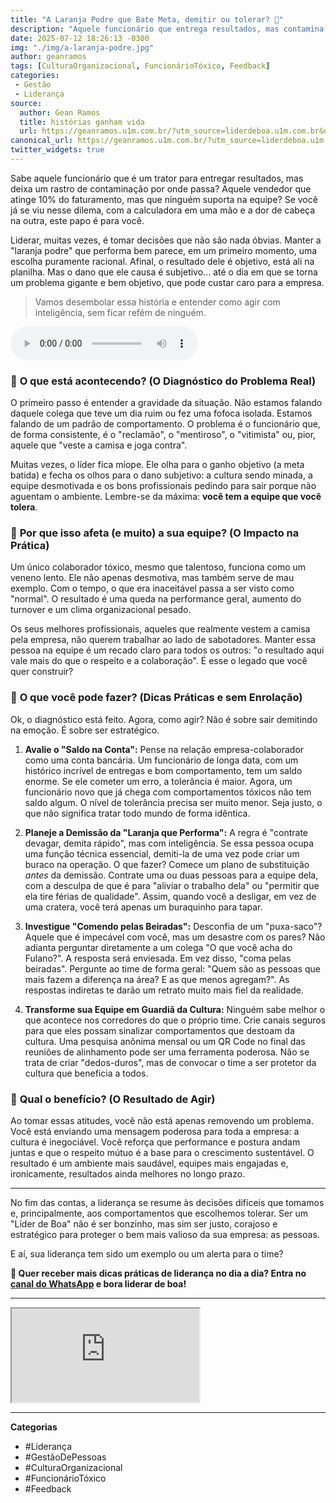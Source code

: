 ```yaml
---
title: "A Laranja Podre que Bate Meta, demitir ou tolerar? 🍊"
description: "Aquele funcionário que entrega resultados, mas contamina a equipe, é seu maior desafio? Saiba como lidar com a laranja podre que bate meta de forma estratégica e sem colocar a empresa em risco."
date: 2025-07-12 18:26:13 -0300
img: "./img/a-laranja-podre.jpg"
author: geanramos
tags: [CulturaOrganizacional, FuncionárioTóxico, Feedback]
categories:
 - Gestão
 - Liderança
source:
  author: Gean Ramos
  title: histórias ganham vida
  url: https://geanramos.u1m.com.br/?utm_source=liderdeboa.u1m.com.br&utm_medium=referral&utm_campaign=redirect
canonical_url: https://geanramos.u1m.com.br/?utm_source=liderdeboa.u1m.com.br&utm_medium=referral&utm_campaign=redirect
twitter_widgets: true
---
```


Sabe aquele funcionário que é um trator para entregar resultados, mas deixa um rastro de contaminação por onde passa? Aquele vendedor que atinge 10% do faturamento, mas que ninguém suporta na equipe? Se você já se viu nesse dilema, com a calculadora em uma mão e a dor de cabeça na outra, este papo é para você.

Liderar, muitas vezes, é tomar decisões que não são nada óbvias. Manter a "laranja podre" que performa bem parece, em um primeiro momento, uma escolha puramente racional. Afinal, o resultado dele é objetivo, está ali na planilha. Mas o dano que ele causa é subjetivo... até o dia em que se torna um problema gigante e bem objetivo, que pode custar caro para a empresa.

> Vamos desembolar essa história e entender como agir com inteligência, sem ficar refém de ninguém.

<audio id="player-audio" controls="">
<source src="./audio/a-laranja-podre.mp3" type="audio/mpeg" />
</audio>

### 🛑 **O que está acontecendo? (O Diagnóstico do Problema Real)**

O primeiro passo é entender a gravidade da situação. Não estamos falando daquele colega que teve um dia ruim ou fez uma fofoca isolada. Estamos falando de um padrão de comportamento. O problema é o funcionário que, de forma consistente, é o "reclamão", o "mentiroso", o "vitimista" ou, pior, aquele que "veste a camisa e joga contra".

Muitas vezes, o líder fica míope. Ele olha para o ganho objetivo (a meta batida) e fecha os olhos para o dano subjetivo: a cultura sendo minada, a equipe desmotivada e os bons profissionais pedindo para sair porque não aguentam o ambiente. Lembre-se da máxima: **você tem a equipe que você tolera**.

### 💬 **Por que isso afeta (e muito) a sua equipe? (O Impacto na Prática)**

Um único colaborador tóxico, mesmo que talentoso, funciona como um veneno lento. Ele não apenas desmotiva, mas também serve de mau exemplo. Com o tempo, o que era inaceitável passa a ser visto como "normal". O resultado é uma queda na performance geral, aumento do turnover e um clima organizacional pesado.

Os seus melhores profissionais, aqueles que realmente vestem a camisa pela empresa, não querem trabalhar ao lado de sabotadores. Manter essa pessoa na equipe é um recado claro para todos os outros: "o resultado aqui vale mais do que o respeito e a colaboração". É esse o legado que você quer construir?

### 🧠 **O que você pode fazer? (Dicas Práticas e sem Enrolação)**

Ok, o diagnóstico está feito. Agora, como agir? Não é sobre sair demitindo na emoção. É sobre ser estratégico.

1.  **Avalie o "Saldo na Conta":** Pense na relação empresa-colaborador como uma conta bancária. Um funcionário de longa data, com um histórico incrível de entregas e bom comportamento, tem um saldo enorme. Se ele cometer um erro, a tolerância é maior. Agora, um funcionário novo que já chega com comportamentos tóxicos não tem saldo algum. O nível de tolerância precisa ser muito menor. Seja justo, o que não significa tratar todo mundo de forma idêntica.

2.  **Planeje a Demissão da "Laranja que Performa":** A regra é "contrate devagar, demita rápido", mas com inteligência. Se essa pessoa ocupa uma função técnica essencial, demiti-la de uma vez pode criar um buraco na operação. O que fazer? Comece um plano de substituição *antes* da demissão. Contrate uma ou duas pessoas para a equipe dela, com a desculpa de que é para "aliviar o trabalho dela" ou "permitir que ela tire férias de qualidade". Assim, quando você a desligar, em vez de uma cratera, você terá apenas um buraquinho para tapar.

3.  **Investigue "Comendo pelas Beiradas":** Desconfia de um "puxa-saco"? Aquele que é impecável com você, mas um desastre com os pares? Não adianta perguntar diretamente a um colega "O que você acha do Fulano?". A resposta será enviesada. Em vez disso, "coma pelas beiradas". Pergunte ao time de forma geral: "Quem são as pessoas que mais fazem a diferença na área? E as que menos agregam?". As respostas indiretas te darão um retrato muito mais fiel da realidade.

4.  **Transforme sua Equipe em Guardiã da Cultura:** Ninguém sabe melhor o que acontece nos corredores do que o próprio time. Crie canais seguros para que eles possam sinalizar comportamentos que destoam da cultura. Uma pesquisa anônima mensal ou um QR Code no final das reuniões de alinhamento pode ser uma ferramenta poderosa. Não se trata de criar "dedos-duros", mas de convocar o time a ser protetor da cultura que beneficia a todos.

### 🚀 **Qual o benefício? (O Resultado de Agir)**

Ao tomar essas atitudes, você não está apenas removendo um problema. Você está enviando uma mensagem poderosa para toda a empresa: a cultura é inegociável. Você reforça que performance e postura andam juntas e que o respeito mútuo é a base para o crescimento sustentável. O resultado é um ambiente mais saudável, equipes mais engajadas e, ironicamente, resultados ainda melhores no longo prazo.

---

No fim das contas, a liderança se resume às decisões difíceis que tomamos e, principalmente, aos comportamentos que escolhemos tolerar. Ser um "Líder de Boa" não é ser bonzinho, mas sim ser justo, corajoso e estratégico para proteger o bem mais valioso da sua empresa: as pessoas.

E aí, sua liderança tem sido um exemplo ou um alerta para o time?

**📲 Quer receber mais dicas práticas de liderança no dia a dia? Entra no [canal do WhatsApp](?zap#canal) e bora liderar de boa!**

---
<div class="player">
<div class="plyr__video-embed" id="player-youtube">
<iframe src="https://www.youtube.com/embed/yVeXSswNN_A" allowfullscreen="" allow="autoplay"></iframe>
</div>
</div>

---
**Categorias**

* #Liderança
* #GestãoDePessoas
* #CulturaOrganizacional
* #FuncionárioTóxico
* #Feedback

